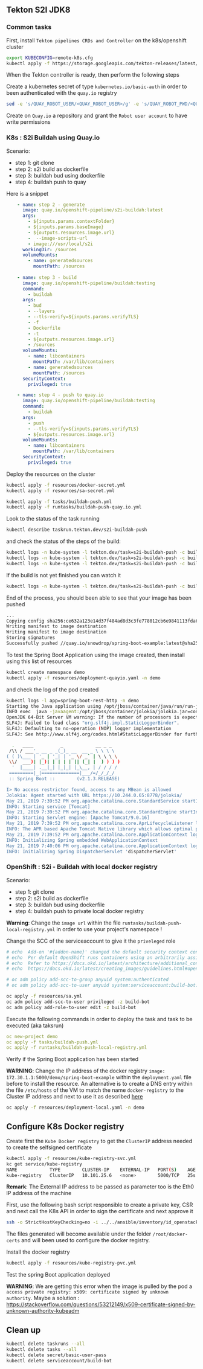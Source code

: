 ## Tekton S2I JDK8

### Common tasks

First, install `Tekton pipelines CRDs and Controller` on the k8s/openshift cluster

```bash
export KUBECONFIG=remote-k8s.cfg
kubectl apply -f https://storage.googleapis.com/tekton-releases/latest/release.yaml
```

When the Tekton controller is ready, then perform the following steps

Create a kubernetes secret of type `kubernetes.io/basic-auth` in order to been authenticated with the `quay.io` registry

```bash
sed -e 's/QUAY_ROBOT_USER/<QUAY_ROBOT_USER>/g' -e 's/QUAY_ROBOT_PWD/<QUAY_ROBOT_PWD>/g' resources/docker-secret.yml.tmpl > resources/docker-secret.yml
```

Create on `Quay.io` a repository and grant the `Robot user account` to have write permissions

### K8s : S2i Buildah using Quay.io

Scenario:
- step 1: git clone 
- step 2: s2i build as dockerfile
- step 3: buildah bud using dockerfile
- step 4: buildah push to quay

Here is a snippet 
```yaml
    - name: step 2 - generate
      image: quay.io/openshift-pipeline/s2i-buildah:latest
      args:
        - ${inputs.params.contextFolder}
        - ${inputs.params.baseImage}
        - ${outputs.resources.image.url}
        -  --image-scripts-url
        - image:///usr/local/s2i
      workingDir: /sources
      volumeMounts:
        - name: generatedsources
          mountPath: /sources
          
    - name: step 3 - build
      image: quay.io/openshift-pipeline/buildah:testing
      command:
        - buildah
      args:
        - bud
        - --layers
        - --tls-verify=${inputs.params.verifyTLS}
        - -f
        - Dockerfile
        - -t
        - ${outputs.resources.image.url}
        - /sources
      volumeMounts:
        - name: libcontainers
          mountPath: /var/lib/containers
        - name: generatedsources
          mountPath: /sources
      securityContext:
        privileged: true

    - name: step 4 - push to quay.io
      image: quay.io/openshift-pipeline/buildah:testing
      command:
        - buildah
      args:
        - push
        - --tls-verify=${inputs.params.verifyTLS}
        - ${outputs.resources.image.url}
      volumeMounts:
        - name: libcontainers
          mountPath: /var/lib/containers
      securityContext:
        privileged: true
```

Deploy the resources on the cluster

```bash
kubectl apply -f resources/docker-secret.yml
kubectl apply -f resources/sa-secret.yml

kubectl apply -f tasks/buildah-push.yml
kubectl apply -f runtasks/buildah-push-quay.io.yml
```

Look to the status of the task running
```bash
kubectl describe taskrun.tekton.dev/s2i-buildah-push
```

and check the status of the steps of the build:

```bash
kubectl logs -n kube-system -l tekton.dev/task=s2i-buildah-push -c build-step-generate
kubectl logs -n kube-system -l tekton.dev/task=s2i-buildah-push -c build-step-build
kubectl logs -n kube-system -l tekton.dev/task=s2i-buildah-push -c build-step-push
```

If the build is not yet finished you can watch it
```bash
kubectl logs -n kube-system -l tekton.dev/task=s2i-buildah-push -c build-step-build -f
```

End of the process, you should been able to see that your image has been pushed
```bash
...
Copying config sha256:ce632a123e14d37f484ad8d3c3fe778012cb6e9841113fda602354b61fc2320b
Writing manifest to image destination
Writing manifest to image destination
Storing signatures
Successfully pushed //quay.io/snowdrop/spring-boot-example:latest@sha256:cf99b4a9218c76547d3a7c9eca201776e70c8d1592e3fa17d4167fffce281a49
```

To test the Spring Boot Application using the image created, then install using this list of resources
```bash
kubectl create namespace demo
kubectl apply -f resources/deployment-quayio.yaml -n demo
```

and check the log of the pod created
```bash
kubectl logs -l app=spring-boot-rest-http -n demo
Starting the Java application using /opt/jboss/container/java/run/run-java.sh ...
INFO exec  java -javaagent:/opt/jboss/container/jolokia/jolokia.jar=config=/opt/jboss/container/jolokia/etc/jolokia.properties -XX:+UseParallelOldGC -XX:MinHeapFreeRatio=10 -XX:MaxHeapFreeRatio=20 -XX:GCTimeRatio=4 -XX:AdaptiveSizePolicyWeight=90 -XX:MaxMetaspaceSize=100m -XX:+ExitOnOutOfMemoryError -cp "." -jar /deployments/spring-boot-rest-http-2.1.3-2.jar  
OpenJDK 64-Bit Server VM warning: If the number of processors is expected to increase from one, then you should configure the number of parallel GC threads appropriately using -XX:ParallelGCThreads=N
SLF4J: Failed to load class "org.slf4j.impl.StaticLoggerBinder".
SLF4J: Defaulting to no-operation (NOP) logger implementation
SLF4J: See http://www.slf4j.org/codes.html#StaticLoggerBinder for further details.

  .   ____          _            __ _ _
 /\\ / ___'_ __ _ _(_)_ __  __ _ \ \ \ \
( ( )\___ | '_ | '_| | '_ \/ _` | \ \ \ \
 \\/  ___)| |_)| | | | | || (_| |  ) ) ) )
  '  |____| .__|_| |_|_| |_\__, | / / / /
 =========|_|==============|___/=/_/_/_/
 :: Spring Boot ::        (v2.1.3.RELEASE)

I> No access restrictor found, access to any MBean is allowed
Jolokia: Agent started with URL https://10.244.0.65:8778/jolokia/
May 21, 2019 7:39:52 PM org.apache.catalina.core.StandardService startInternal
INFO: Starting service [Tomcat]
May 21, 2019 7:39:52 PM org.apache.catalina.core.StandardEngine startInternal
INFO: Starting Servlet engine: [Apache Tomcat/9.0.16]
May 21, 2019 7:39:52 PM org.apache.catalina.core.AprLifecycleListener lifecycleEvent
INFO: The APR based Apache Tomcat Native library which allows optimal performance in production environments was not found on the java.library.path: [/usr/java/packages/lib/amd64:/usr/lib64:/lib64:/lib:/usr/lib]
May 21, 2019 7:39:52 PM org.apache.catalina.core.ApplicationContext log
INFO: Initializing Spring embedded WebApplicationContext
May 21, 2019 7:40:06 PM org.apache.catalina.core.ApplicationContext log
INFO: Initializing Spring DispatcherServlet 'dispatcherServlet'
```

### OpenShift : S2i - Buildah with local docker registry

Scenario:
- step 1: git clone 
- step 2: s2i build as dockerfile
- step 3: buildah bud using dockerfile
- step 4: buildah push to private local docker registry

**Warning**: Change the `image url` within the file `runtasks/buildah-push-local-registry.yml` in order to use your project's namespace !

Change the SCC of the serviceaccount to give it the `priveleged` role
```bash
# echo  Add-on '#{addon-name}' changed the default security context constraints to allow pods to run as any user.
# echo  Per default OpenShift runs containers using an arbitrarily assigned user ID.
# echo  Refer to https://docs.okd.io/latest/architecture/additional_concepts/authorization.html#security-context-constraints and
# echo  https://docs.okd.io/latest/creating_images/guidelines.html#openshift-origin-specific-guidelines for more information.

# oc adm policy add-scc-to-group anyuid system:authenticated
# oc adm policy add-scc-to-user anyuid system:serviceaccount:build-bot:tekton-pipelines-controller

oc apply -f resources/sa.yml
oc adm policy add-scc-to-user privileged -z build-bot
oc adm policy add-role-to-user edit -z build-bot
```

Execute the following commands in order to deploy the task and task to be executed (aka taksrun)

```yaml
oc new-project demo
oc apply -f tasks/buildah-push.yml
oc apply -f runtasks/buildah-push-local-registry.yml
```

Verify if the Spring Boot application has been started

**WARNING**: Change the IP address of the docker registry `image: 172.30.1.1:5000/demo/spring-boot-example` within the `deployment.yaml` file before to install the resource. An alternative is to create a DNS entry 
within the file `/etc/hosts` of the VM to match the name `docker-registry` to the Cluster IP address and next to use it as described [here](https://stackoverflow.com/questions/52675900/kubernetes-pull-images-from-internal-registry-with-on-premise-deployment)

```bash
oc apply -f resources/deployment-local.yaml -n demo
```

## Configure K8s Docker registry

Create first the `Kube Docker registry` to get the `ClusterIP` address needed to create the selfsigned certificate

```bash
kubectl apply -f resources/kube-registry-svc.yml
kc get service/kube-registry
NAME            TYPE        CLUSTER-IP    EXTERNAL-IP   PORT(S)    AGE
kube-registry   ClusterIP   10.101.25.6   <none>        5000/TCP   25s
```

**Remark**: The External IP address to be passed as parameter too is the Eth0 IP address of the machine

First, use the following bash script responsible to create a private key, CSR and next call the K8s API in order to sign the certificate and next approve it
```bash
ssh -o StrictHostKeyChecking=no -i ../../ansible/inventory/id_openstack.rsa -t centos@10.8.250.104 sudo 'bash -s' -- < gen-self-signed-cert.sh 10.101.25.6 10.8.250.104
```

The files generated will become available under the folder `/root/docker-certs` and will been used to configure the docker registry.

Install the docker registry
```bash
kubectl apply -f resources/kube-registry-pvc.yml
```

Test the spring Boot application deployed

**WARNING**: We are getting this error when the image is pulled by the pod a `access private registry: x509: certificate signed by unknown authority`. Maybe a solution : https://stackoverflow.com/questions/53212149/x509-certificate-signed-by-unknown-authority-kubeadm

## Clean up

```bash
kubectl delete taskruns --all
kubectl delete tasks --all
kubectl delete secret/basic-user-pass
kubectl delete serviceaccount/build-bot
```

